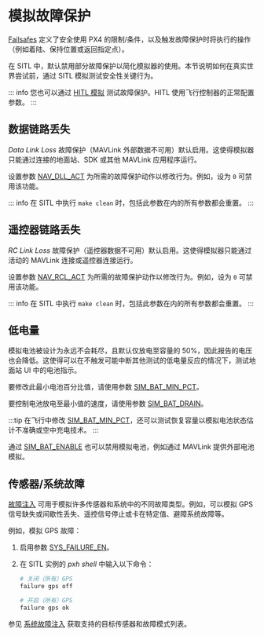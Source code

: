 # 模拟故障保护

[Failsafes](../config/safety.md) 定义了安全使用 PX4 的限制/条件，以及触发故障保护时将执行的操作（例如着陆、保持位置或返回指定点）。

在 SITL 中，默认禁用部分故障保护以简化模拟器的使用。本节说明如何在真实世界尝试前，通过 SITL 模拟测试安全性关键行为。

::: info
您也可以通过 [HITL 模拟](../simulation/hitl.md) 测试故障保护。HITL 使用飞行控制器的正常配置参数。
:::

## 数据链路丢失

_Data Link Loss_ 故障保护（MAVLink 外部数据不可用）默认启用。这使得模拟器只能通过连接的地面站、SDK 或其他 MAVLink 应用程序运行。

设置参数 [NAV_DLL_ACT](../advanced_config/parameter_reference.md#NAV_DLL_ACT) 为所需的故障保护动作以修改行为。例如，设为 `0` 可禁用该功能。

::: info
在 SITL 中执行 `make clean` 时，包括此参数在内的所有参数都会重置。
:::

## 遥控器链路丢失

_RC Link Loss_ 故障保护（遥控器数据不可用）默认启用。这使得模拟器只能通过活动的 MAVLink 连接或遥控器连接运行。

设置参数 [NAV_RCL_ACT](../advanced_config/parameter_reference.md#NAV_RCL_ACT) 为所需的故障保护动作以修改行为。例如，设为 `0` 可禁用该功能。

::: info
在 SITL 中执行 `make clean` 时，包括此参数在内的所有参数都会重置。
:::

## 低电量

模拟电池被设计为永远不会耗尽，且默认仅放电至容量的 50%，因此报告的电压也会降低。这使得可以在不触发可能中断其他测试的低电量反应的情况下，测试地面站 UI 中的电池指示。

要修改此最小电池百分比值，请使用参数 [SIM_BAT_MIN_PCT](../advanced_config/parameter_reference.md#SIM_BAT_MIN_PCT)。

要控制电池放电至最小值的速度，请使用参数 [SIM_BAT_DRAIN](../advanced_config/parameter_reference.md#SIM_BAT_DRAIN)。

:::tip
在飞行中修改 [SIM_BAT_MIN_PCT](../advanced_config/parameter_reference.md#SIM_BAT_MIN_PCT)，还可以测试恢复容量以模拟电池状态估计不准确或空中充电技术。
:::

通过 [SIM_BAT_ENABLE](../advanced_config/parameter_reference.md#SIM_BAT_ENABLE) 也可以禁用模拟电池，例如通过 MAVLink 提供外部电池模拟。

## 传感器/系统故障

[故障注入](../debug/failure_injection.md) 可用于模拟许多传感器和系统中的不同故障类型。例如，可以模拟 GPS 信号缺失或间歇性丢失、遥控信号停止或卡在特定值、避障系统故障等。

例如，模拟 GPS 故障：

1. 启用参数 [SYS_FAILURE_EN](../advanced_config/parameter_reference.md#SYS_FAILURE_EN)。
1. 在 SITL 实例的 _pxh shell_ 中输入以下命令：

   ```sh
   # 关闭（所有）GPS
   failure gps off

   # 开启（所有）GPS
   failure gps ok
   ```

参见 [系统故障注入](../debug/failure_injection.md) 获取支持的目标传感器和故障模式列表。
